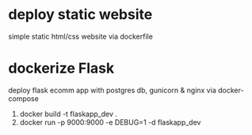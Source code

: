 # deploy static website
simple static html/css website via dockerfile

# dockerize Flask
deploy flask ecomm app with postgres db, gunicorn & nginx via docker-compose
1. docker build -t flaskapp_dev .
2. docker run -p 9000:9000 -e DEBUG=1 -d flaskapp_dev
